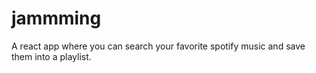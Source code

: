 # jammming
A react app where you can search your favorite spotify music and save them into a playlist. 
